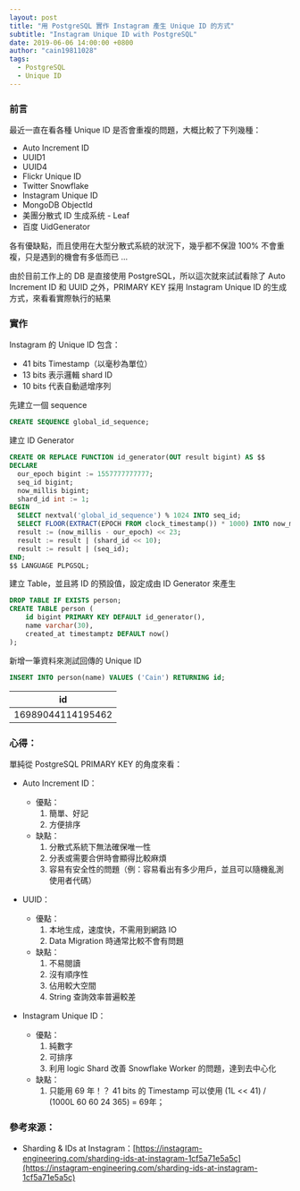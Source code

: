 ```yaml
---
layout: post
title: "用 PostgreSQL 實作 Instagram 產生 Unique ID 的方式"
subtitle: "Instagram Unique ID with PostgreSQL"
date: 2019-06-06 14:00:00 +0800
author: "cain19811028"
tags:
  - PostgreSQL
  - Unique ID
---
```

### 前言

最近一直在看各種 Unique ID 是否會重複的問題，大概比較了下列幾種：

  - Auto Increment ID
  - UUID1
  - UUID4
  - Flickr Unique ID
  - Twitter Snowflake
  - Instagram Unique ID
  - MongoDB ObjectId
  - 美團分散式 ID 生成系统 - Leaf
  - 百度 UidGenerator

各有優缺點，而且使用在大型分散式系統的狀況下，幾乎都不保證 100% 不會重複，只是遇到的機會有多低而已 ...

由於目前工作上的 DB 是直接使用 PostgreSQL，所以這次就來試試看除了 Auto Increment ID 和 UUID 之外，PRIMARY KEY 採用 Instagram Unique ID 的生成方式，來看看實際執行的結果

### 實作

Instagram 的 Unique ID 包含：

 - 41 bits Timestamp（以毫秒為單位）
 - 13 bits 表示邏輯 shard ID
 - 10 bits 代表自動遞增序列

先建立一個 sequence
```sql
CREATE SEQUENCE global_id_sequence;
```

建立 ID Generator
```sql
CREATE OR REPLACE FUNCTION id_generator(OUT result bigint) AS $$
DECLARE
  our_epoch bigint := 1557777777777;
  seq_id bigint;
  now_millis bigint;
  shard_id int := 1;
BEGIN
  SELECT nextval('global_id_sequence') % 1024 INTO seq_id;
  SELECT FLOOR(EXTRACT(EPOCH FROM clock_timestamp()) * 1000) INTO now_millis;
  result := (now_millis - our_epoch) << 23;
  result := result | (shard_id << 10);
  result := result | (seq_id);
END;
$$ LANGUAGE PLPGSQL;
```

建立 Table，並且將 ID 的預設值，設定成由 ID Generator 來產生 
```sql
DROP TABLE IF EXISTS person;
CREATE TABLE person (
    id bigint PRIMARY KEY DEFAULT id_generator(),
    name varchar(30),
    created_at timestamptz DEFAULT now()
);
```

新增一筆資料來測試回傳的 Unique ID
```sql
INSERT INTO person(name) VALUES ('Cain') RETURNING id;
```

| id  |
| --- |
| 16989044114195462 |

### 心得：

單純從 PostgreSQL PRIMARY KEY 的角度來看：

 - Auto Increment ID：
   - 優點：
     1. 簡單、好記
     2. 方便排序
   - 缺點：
     1. 分散式系統下無法確保唯一性
     2. 分表或需要合併時會顯得比較麻煩
     3. 容易有安全性的問題（例：容易看出有多少用戶，並且可以隨機亂測使用者代碼）

 - UUID：
   - 優點：
     1. 本地生成，速度快，不需用到網路 IO
     2. Data Migration 時通常比較不會有問題
   - 缺點：
     1. 不易閱讀
     2. 沒有順序性
     3. 佔用較大空間
     4. String 查詢效率普遍較差

 - Instagram Unique ID：
   - 優點：
     1. 純數字
     2. 可排序
     3. 利用 logic Shard 改善 Snowflake Worker 的問題，達到去中心化
   - 缺點：
     1. 只能用 69 年！？ 41 bits 的 Timestamp 可以使用 (1L << 41) / (1000L 60 60 24 365) = 69年；

### 參考來源：

 - Sharding & IDs at Instagram：[https://instagram-engineering.com/sharding-ids-at-instagram-1cf5a71e5a5c](https://instagram-engineering.com/sharding-ids-at-instagram-1cf5a71e5a5c)
